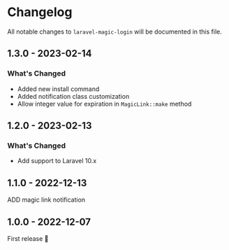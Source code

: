# Changelog

All notable changes to `laravel-magic-login` will be documented in this file.

## 1.3.0 - 2023-02-14

### What's Changed

- Added new install command
- Added notification class customization
- Allow integer value for expiration in `MagicLink::make` method

## 1.2.0 - 2023-02-13

### What's Changed

- Add support to Laravel 10.x

## 1.1.0 - 2022-12-13

ADD magic link notification

## 1.0.0 - 2022-12-07

First release 🚀
